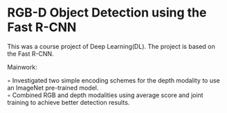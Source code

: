 # RGB-D Object Detection using the Fast R-CNN
This was a course project of Deep Learning(DL). The project is based on the Fast R-CNN.

Mainwork:

◦ Investigated two simple encoding schemes for the depth modality to use an ImageNet pre-trained model.  
◦ Combined RGB and depth modalities using average score and joint training to achieve better detection results.

